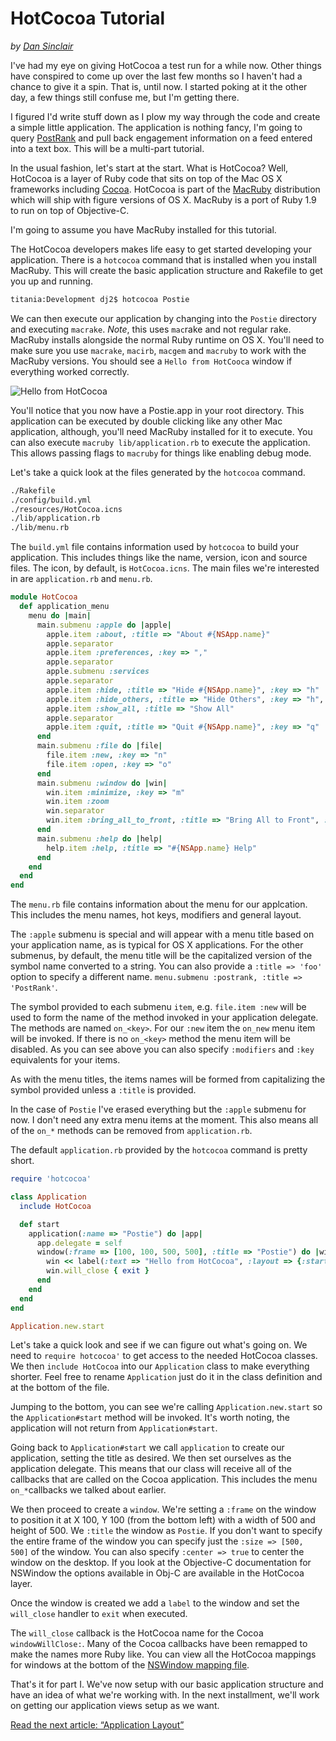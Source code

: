 # HotCocoa Tutorial

_by [Dan Sinclair](https://github.com/dj2)_

I've had my eye on giving HotCocoa a test run for a while now. Other things have conspired to come up over the last few months so I haven't had a chance to give it a spin. That is, until now. I started poking at it the other day, a few things still confuse me, but I'm getting there.

I figured I'd write stuff down as I plow my way through the code and create a simple little application. The application is nothing fancy, I'm going to query [PostRank](http://www.postrank.com) and pull back engagement information on a feed entered into a text box. This will be a multi-part tutorial.

In the usual fashion, let's start at the start. What is HotCocoa? Well, HotCocoa is a layer of Ruby code that sits on top of the Mac OS X frameworks including [Cocoa](http://developer.apple.com/cocoa/). HotCocoa is part of the [MacRuby](http://www.macruby.org) distribution which will ship with figure versions of OS X. MacRuby is a port of Ruby 1.9 to run on top of Objective-C.

I'm going to assume you have MacRuby installed for this tutorial.

The HotCocoa developers makes life easy to get started developing your application. There is a `hotcocoa` command that is installed when you install MacRuby. This will create the basic application structure and Rakefile to get you up and running.

```sh
titania:Development dj2$ hotcocoa Postie
```

We can then execute our application by changing into the `Postie` directory and executing `macrake`. *Note*, this uses `mac`rake and not regular rake. MacRuby installs alongside the normal Ruby runtime on OS X. You'll need to make sure you use `macrake`, `macirb`, `macgem` and `macruby` to work with the MacRuby versions.  You should see a `Hello from HotCooca` window if everything worked correctly.

![Hello from HotCocoa](http://www.macruby.org/images/hotcocoa/getting_started.png)

You'll notice that you now have a Postie.app in your root directory. This application can be executed by double clicking like any other Mac application, although, you'll need MacRuby installed for it to execute. You can also execute `macruby lib/application.rb` to execute the application. This allows passing flags to `macruby` for things like enabling debug mode.

Let's take a quick look at the files generated by the `hotcocoa` command.

```sh
./Rakefile
./config/build.yml
./resources/HotCocoa.icns
./lib/application.rb
./lib/menu.rb
```

The `build.yml` file contains information used by `hotcocoa` to build your application. This includes things like the name, version, icon and source files. The icon, by default, is `HotCocoa.icns`. The main files we're interested in are `application.rb` and `menu.rb`.

```ruby
module HotCocoa
  def application_menu
    menu do |main|
      main.submenu :apple do |apple|
        apple.item :about, :title => "About #{NSApp.name}"
        apple.separator
        apple.item :preferences, :key => ","
        apple.separator
        apple.submenu :services
        apple.separator
        apple.item :hide, :title => "Hide #{NSApp.name}", :key => "h"
        apple.item :hide_others, :title => "Hide Others", :key => "h", :modifiers => [:command, :alt]
        apple.item :show_all, :title => "Show All"
        apple.separator
        apple.item :quit, :title => "Quit #{NSApp.name}", :key => "q"
      end
      main.submenu :file do |file|
        file.item :new, :key => "n"
        file.item :open, :key => "o"
      end
      main.submenu :window do |win|
        win.item :minimize, :key => "m"
        win.item :zoom
        win.separator
        win.item :bring_all_to_front, :title => "Bring All to Front", :key => "o"
      end
      main.submenu :help do |help|
        help.item :help, :title => "#{NSApp.name} Help"
      end
    end
  end
end
```

The `menu.rb` file contains information about the menu for our applcation. This includes the menu names, hot keys, modifiers and general layout.

The `:apple` submenu is special and will appear with a menu title based on your application name, as is typical for OS X applications. For the other submenus, by default, the menu title will be the capitalized version of the symbol name converted to a string. You can also provide a `:title => 'foo'` option to specify a different name. `menu.submenu :postrank, :title => 'PostRank'`.

The symbol provided to each submenu `item`, e.g. `file.item :new` will be used to form the name of the method invoked in your application delegate. The methods are named `on_<key>`. For our `:new` item the `on_new` menu item will be invoked. If there is no `on_<key>` method the menu item will be disabled. As you can see above you can also specify `:modifiers` and `:key` equivalents for your items.

As with the menu titles, the items names will be formed from capitalizing the symbol provided unless a `:title` is provided.

In the case of `Postie` I've erased everything but the `:apple` submenu for now. I don't need any extra menu items at the moment. This also means all of the `on_*` methods can be removed from `application.rb`.

The default `application.rb` provided by the `hotcocoa` command is pretty short.

```ruby
require 'hotcocoa'

class Application
  include HotCocoa

  def start
    application(:name => "Postie") do |app|
      app.delegate = self
      window(:frame => [100, 100, 500, 500], :title => "Postie") do |win|
        win << label(:text => "Hello from HotCocoa", :layout => {:start => false})
        win.will_close { exit }
      end
    end
  end
end

Application.new.start
```

Let's take a quick look and see if we can figure out what's going on. We need to `require hotcocoa'` to get access to the needed HotCocoa classes. We then `include HotCocoa` into our `Application` class to make everything shorter. Feel free to rename `Application` just do it in the class definition and at the bottom of the file.

Jumping to the bottom, you can see we're calling `Application.new.start` so the  `Application#start` method will be invoked. It's worth noting, the application will not return from `Application#start`.

Going back to `Application#start` we call `application` to create our application, setting the title as desired. We then set ourselves as the application delegate. This means that our class will receive all of the callbacks that are called on the Cocoa application. This includes the menu `on_*`callbacks we talked about earlier.

We then proceed to create a `window`. We're setting a `:frame` on the window to position it at X 100, Y 100 (from the bottom left) with a width of 500 and height of 500. We `:title` the window as `Postie`.  If you don't want to specify the entire frame of the window you can specify just the `:size => [500, 500]` of the window. You can also specify `:center => true` to center the window on the desktop. If you look at the Objective-C documentation for NSWindow the options available in Obj-C are available in the HotCocoa layer.

Once the window is created we add a `label` to the window and set the `will_close` handler to `exit` when executed.

The `will_close` callback is the HotCocoa name for the Cocoa `windowWillClose:`. Many of the Cocoa callbacks have been remapped to make the names more Ruby like.  You can view all the HotCocoa mappings for windows at the bottom of the [NSWindow mapping file](https://github.com/ferrous26/hotcocoa/blob/master/lib/hotcocoa/mappings/appkit/window.rb).

That's it for part I. We've now setup with our basic application structure and have an idea of what we're working with. In the next installment, we'll work on getting our application views setup as we want.

[Read the next article: “Application Layout”](https://github.com/ferrous26/hotcocoa/wiki/Application-Layout)